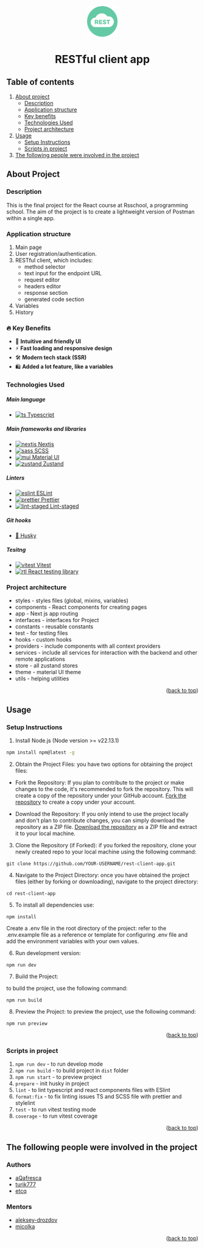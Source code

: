 
<a id="readme-top"></a>
<div align="center">
  <a href="https://github.com/othneildrew/Best-README-Template">
    <img src="public/images/logo.svg" alt="Logo" width="80" height="80">
  </a>
  <h1 align="center">RESTful client app</h1>
</div>

## Table of contents
1. [About project](#about-project)
    - [Description](#description)
    - [Application structure](#application-structure)
    - [Key benefits](#-key-benefits)
    - [Technologies Used](#technologies-used)
    - [Project architecture](#project-architecture)
2. [Usage](#usage)
    - [Setup Instructions](#setup-instructions)
    - [Scripts in project](#scripts-in-project)
3. [The following people were involved in the project](#the-following-people-were-involved-in-the-project)


## About Project


### Description

This is the final project for the React course at Rsschool, a programming school. The aim of the project is to create a lightweight version of Postman within a single app.

### Application structure

1. Main page
2. User registration/authentication.
3. RESTful client, which includes:
   - method selector
   - text input for the endpoint URL
   - request editor
   - headers editor
   - response section
   - generated code section
4. Variables
5. History

### 🔥 Key Benefits

- 🧭 **Intuitive and friendly UI**
- ⚡ **Fast loading and responsive design**
- 🛠️ **Modern tech stack (SSR)**
- 🛍️ **Added a lot feature, like a variables**

### Technologies Used

##### Main language
<ul>
  <li>
    <a href="https://www.typescriptlang.org/">
      <img width="20" height="20" alt="ts" src="https://github.com/user-attachments/assets/ee98179c-3f48-4c1a-9ff8-149104908cc2" />   Typescript
    </a>
  </li>
</ul>

##### Main frameworks and libraries
<ul>
  <li>
    <a href="https://nextjs.org/">
      <img width="20" height="20" alt="nextjs" src="https://github.com/user-attachments/assets/32e78665-1097-48aa-a1df-fe7066f952fa" />     Nextjs
    </a>
  </li>
  <li>
    <a href="https://sass-lang.com/">
  <img width="20" height="20" alt="sass" src="https://github.com/user-attachments/assets/3377a403-5b34-4940-adb3-35b0a2d053f3" /> SCSS
    </a>
  </li>
    <li>
    <a href="https://mui.com/material-ui/">
       <img width="20" height="20" alt="mui" src="https://github.com/user-attachments/assets/f5559eba-6aac-409d-8879-51e27e922890" />
 Material UI
    </a>
  </li>
    <li>
    <a href="https://zustand.docs.pmnd.rs/">
      <img width="20" height="20" alt="zustand" src="https://github.com/user-attachments/assets/628b9872-0f57-487e-b8b1-03d2ed4a636b" />  Zustand
    </a>
  </li>
</ul>
  
##### Linters 
<ul>
  <li>
    <a href="https://eslint.org/">
       <img width="20" height="20" alt="eslint" src="https://github.com/user-attachments/assets/74d78cc4-ff18-4883-bdc2-5d80146fcfc5" /> ESLint
    </a>
  </li>
  <li>
    <a href="https://prettier.io/">
      <img width="20" height="20" alt="prettier" src="https://github.com/user-attachments/assets/da74e4d3-6e23-4f55-a671-62c5bab39eec" /> Prettier
    </a>
  </li>
  <li>
    <a href="https://github.com/lint-staged/lint-staged">
      <img width="20" height="20" alt="lint-staged" src="https://github.com/user-attachments/assets/e510e2e3-4ae0-4738-9826-5cb5f87ed8c4" /> Lint-staged
    </a>
  </li>
</ul>

##### Git hooks

<ul>
  <li>
    <a href="https://typicode.github.io/husky/">🐶 Husky</a>
  </li>
</ul>

##### Tesitng
<ul>
  <li>
    <a href="https://vitest.dev/">
        <img width="20" height="20" alt="vitest" src="https://github.com/user-attachments/assets/d2cee1fd-02ee-4dbb-bb31-816fe736d6d1" /> Vitest
    </a>
  </li>
  <li>
    <a href="https://testing-library.com/docs/react-testing-library/intro/">
     <img width="20" height="20" alt="rtl" src="https://github.com/user-attachments/assets/6696c50d-35e5-49d5-ae18-60d62ce8f7b4" /> React testing library
    </a>
  </li>
</ul>

### Project architecture

- styles - styles files (global, mixins, variables)
- components - React components for creating pages
- app - Next js app routing
- interfaces - interfaces for Project
- constants - reusable constants
- test - for testing files
- hooks - custom hooks
- providers - include components with all context providers
- services - include all services for interaction with the backend and other remote applications
- store - all zustand stores
- theme - material UI theme
- utils - helping utilities

<p align="right">(<a href="#readme-top">back to top</a>)</p>


## Usage

### Setup Instructions

1. Install Node.js (Node version >= v22.13.1)

  ```sh
  npm install npm@latest -g
  ```

2. Obtain the Project Files: you have two options for obtaining the project files:

- Fork the Repository: If you plan to contribute to the project or make changes to the code, it's recommended to fork the repository. This will create a copy of the repository under your GitHub account. [Fork the repository](https://github.com/etcq/rest-client-app/fork) to create a copy under your account.

- Download the Repository: If you only intend to use the project locally and don't plan to contribute changes, you can simply download the repository as a ZIP file. [Download the repository](https://github.com/etcq/rest-client-app/archive/refs/heads/main.zip) as a ZIP file and extract it to your local machine.

3. Clone the Repository (if Forked): if you forked the repository, clone your newly created repo to your local machine using the following command:

```
git clone https://github.com/YOUR-USERNAME/rest-client-app.git
```

4. Navigate to the Project Directory: once you have obtained the project files (either by forking or downloading), navigate to the project directory:

```
cd rest-client-app
```

5. To install all dependencies use:

```
npm install
```

Create a .env file in the root directory of the project: refer to the .env.example file as a reference or template for configuring .env file and add the environment variables with your own values.

6. Run development version: 

```
npm run dev
```

7. Build the Project:

to build the project, use the following command:

```
npm run build
```

8. Preview the Project: to preview the project, use the following command:

```
npm run preview
```
<p align="right">(<a href="#readme-top">back to top</a>)</p>

### Scripts in project

1. `npm run dev` - to run develop mode
2. `npm run build` - to build project in `dist` folder
3. `npm run start` - to preview project
4. `prepare` - init husky in project
5. `lint` - to lint typescript and react components files with ESlint
8. `format:fix` - to fix linting issues TS and SCSS file with prettier and stylelint
9. `test` - to run vitest testing mode
10. `coverage` - to run vitest coverage


<p align="right">(<a href="#readme-top">back to top</a>)</p>


## The following people were involved in the project

### Authors

- [aQafresca](https://github.com/aQafresca)
- [turik777](https://github.com/turik777)
- [etcq](https://github.com/etcq)

### Mentors

- [aleksey-drozdov](https://github.com/aleksey-drozdov)
- [micolka](https://github.com/micolka)

<p align="right">(<a href="#readme-top">back to top</a>)</p>
